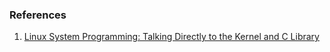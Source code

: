 ### References
1. [Linux System Programming: Talking Directly to the Kernel and C Library](https://www.amazon.com/Linux-System-Programming-Talking-Directly/dp/1449339530)
